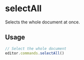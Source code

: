 # selectAll
Selects the whole document at once.

## Usage
```js
// Select the whole document
editor.commands.selectAll()
```
